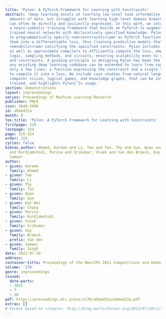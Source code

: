 ```yaml
---
title: 'Pylon: A PyTorch Framework for Learning with Constraints'
abstract: 'Deep learning excels at learning low-level task information from large
  amounts of data, but struggles with learning high-level domain knowledge, which
  can often be directly and succinctly expressed. In this work, we introduce Pylon,
  a neuro-symbolic training framework that builds on PyTorch to augment procedurally
  trained neural networks with declaratively specified knowledge. Pylon allows users
  to programmatically specify <em>constraints<\em> as PyTorch functions, and compiles
  them into a differentiable loss, thus training predictive models that fit the data
  <em>whilst<\em> satisfying the specified constraints. Pylon includes both exact
  as well as approximate compilers to efficiently compute the loss, employing fuzzy
  logic, sampling methods, and circuits, ensuring scalability even to complex models
  and constraints. A guiding principle in designing Pylon has been the ease with which
  any existing deep learning codebase can be extended to learn from constraints using
  only a few lines: a function expressing the constraint and a single line of code
  to compile it into a loss. We include case studies from natural language processing,
  computer vision, logical games, and knowledge graphs, that can be interactively
  trained, and highlights Pylon{’}s usage.'
section: Demonstrations
layout: inproceedings
series: Proceedings of Machine Learning Research
publisher: PMLR
issn: 2640-3498
id: ahmed22a
month: 0
tex_title: 'Pylon: A PyTorch Framework for Learning with Constraints'
firstpage: 319
lastpage: 324
page: 319-324
order: 319
cycles: false
bibtex_author: Ahmed, Kareem and Li, Tao and Ton, Thy and Guo, Quan and Chang, Kai-Wei
  and Kordjamshidi, Parisa and Srikumar, Vivek and Van den Broeck, Guy and Singh,
  Sameer
author:
- given: Kareem
  family: Ahmed
- given: Tao
  family: Li
- given: Thy
  family: Ton
- given: Quan
  family: Guo
- given: Kai-Wei
  family: Chang
- given: Parisa
  family: Kordjamshidi
- given: Vivek
  family: Srikumar
- given: Guy
  family: Broeck
  prefix: Van den
- given: Sameer
  family: Singh
date: 2022-07-20
address:
container-title: Proceedings of the NeurIPS 2021 Competitions and Demonstrations Track
volume: '176'
genre: inproceedings
issued:
  date-parts:
  - 2022
  - 7
  - 20
pdf: https://proceedings.mlr.press/v176/ahmed22a/ahmed22a.pdf
extras: []
# Format based on citeproc: http://blog.martinfenner.org/2013/07/30/citeproc-yaml-for-bibliographies/
---
```

